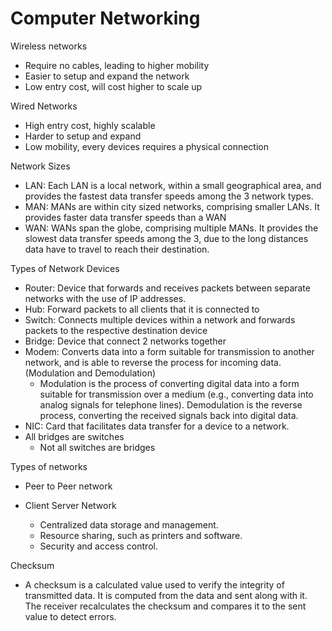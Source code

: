 # Computer Networking
Wireless networks

*   Require no cables, leading to higher mobility
*   Easier to setup and expand the network
*   Low entry cost, will cost higher to scale up

Wired Networks

*   High entry cost, highly scalable
*   Harder to setup and expand
*   Low mobility, every devices requires a physical connection

Network Sizes

*   LAN: Each LAN is a local network, within a small geographical area, and provides the fastest data transfer speeds among the 3 network types.
*   MAN: MANs are within city sized networks, comprising smaller LANs. It provides faster data transfer speeds than a WAN
*   WAN: WANs span the globe, comprising multiple MANs. It provides the slowest data transfer speeds among the 3, due to the long distances data have to travel to reach their destination.

Types of Network Devices

*   Router: Device that forwards and receives packets between separate networks with the use of IP addresses.
*   Hub: Forward packets to all clients that it is connected to
*   Switch: Connects multiple devices within a network and forwards packets to the respective destination device
*   Bridge: Device that connect 2 networks together
*   Modem: Converts data into a form suitable for transmission to another network, and is able to reverse the process for incoming data. (Modulation and Demodulation)
    *   Modulation is the process of converting digital data into a form suitable for transmission over a medium (e.g., converting data into analog signals for telephone lines). Demodulation is the reverse process, converting the received signals back into digital data.
*   NIC: Card that facilitates data transfer for a device to a network.
*   All bridges are switches
    *   Not all switches are bridges

Types of networks

*   Peer to Peer network
    
*   Client Server Network
    *   Centralized data storage and management.
    *   Resource sharing, such as printers and software.
    *   Security and access control.

Checksum

*   A checksum is a calculated value used to verify the integrity of transmitted data. It is computed from the data and sent along with it. The receiver recalculates the checksum and compares it to the sent value to detect errors.